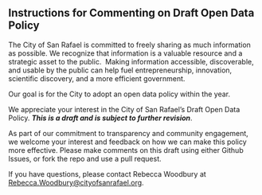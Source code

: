 ## Instructions for Commenting on Draft Open Data Policy 
The City of San Rafael is committed to freely sharing as much information
as possible. We recognize that information is a valuable resource and a
strategic asset to the public.  Making information accessible,
discoverable, and usable by the public can help fuel entrepreneurship,
innovation, scientific discovery, and a more efficient government.

Our goal is for the City to adopt an open data policy within the year.

We appreciate your interest in the City of San Rafael’s Draft Open Data
Policy. ***This is a draft and is subject to further revision***. 

As part of our commitment to transparency and community engagement, we
welcome your interest and feedback on how we can make this policy more
effective. Please make comments on this draft using either Github Issues, 
or fork the repo and use a pull request.

If you have questions, please contact Rebecca Woodbury at
Rebecca.Woodbury@cityofsanrafael.org.

